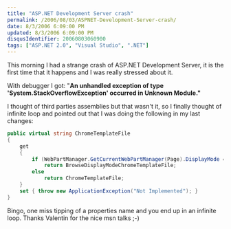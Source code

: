 ```yaml
---
title: "ASP.NET Development Server crash"
permalink: /2006/08/03/ASPNET-Development-Server-crash/
date: 8/3/2006 6:09:00 PM
updated: 8/3/2006 6:09:00 PM
disqusIdentifier: 20060803060900
tags: ["ASP.NET 2.0", "Visual Studio", ".NET"]
---
```

This morning I had a strange crash of ASP.NET Development Server, it is the first time that it happens and I was really stressed about it.

With debugger I got: "**An unhandled exception of type 'System.StackOverflowException' occurred in Unknown Module."**
<!-- more -->

I thought of third parties assemblies but that wasn't it, so I finally thought of infinite loop and pointed out that I was doing the following in my last changes:

````csharp
public virtual string ChromeTemplateFile
{
    get
    {
        if (WebPartManager.GetCurrentWebPartManager(Page).DisplayMode == WebPartManager.BrowseDisplayMode)
            return BrowseDisplayModeChromeTemplateFile;
        else
            return ChromeTemplateFile;
    }
    set { throw new ApplicationException("Not Implemented"); }
}
````

Bingo, one miss tipping of a properties name and you end up in an infinite loop. Thanks Valentin for the nice msn talks ;-)
